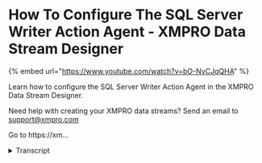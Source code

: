 # How To Configure The SQL Server Writer Action Agent - XMPRO Data Stream Designer
{% embed url="https://www.youtube.com/watch?v=bO-NvCJqQHA" %}



Learn how to configure the SQL Server Writer Action Agent in the XMPRO Data Stream Designer. 

Need help with creating your XMPRO data streams? Send an email to support@xmpro.com 

Go to https://xm...
<details>
<summary>Transcript</summary>Learn how to configure the SQL Server Writer Action Agent in the XMPRO Data Stream Designer. 

Need help with creating your XMPRO data streams? Send an email to support@xmpro.com 

Go to https://xm...
what we are going to do here is look at

how to set up and configure the sequel

server writer action agent I already

have an event simulator agent set up and

configured which will simulate the data

that the sequel server writer needs to

write to the database what I now want to

do is setup and configure my Seco server

write the agent go to the tool box and

search for sequel server writer you will

find it under action agents click on the

agent and drag it to the canvas connect

the upper endpoint of the first agent

with the input end point of the second

click on save

double click on the sequel server writer

agent first make sure you're using the

courier collection

if not select another collection from

the drop-down next at the name for your

sequel server instance click somewhere

else in the forum add your username if

you'd like to use sequel server with

indication click on the check box and

add your password

select the database you want to write

the data to if you'd like to create a

new table click on the create new table

checkbox and specify a name for the new

table if not select the table you want

to write a data to from the drop-down

click on apply click Save
</details>